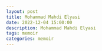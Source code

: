 ```yaml
---
layout: post
title: Mohammad Mahdi Elyasi
date: 2022-12-04 15:00:00
description: Mohammad Mahdi Elyasi
tags: memoir
categories: memoir
---
```



